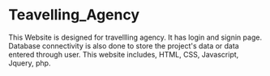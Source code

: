 # Teavelling_Agency
This Website is designed for travellling agency. It has login and signin page. Database connectivity is also done to store the project's data or data entered through user. This website includes, HTML, CSS, Javascript, Jquery, php.

